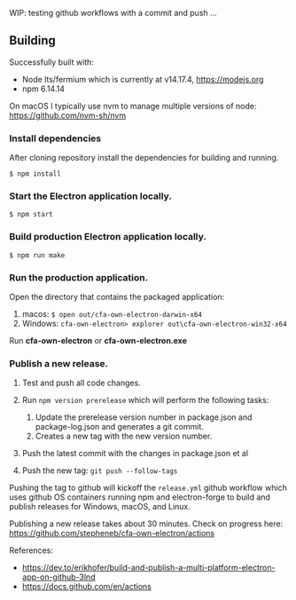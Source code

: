 
WIP: testing github workflows with a commit and push ...

## Building

Successfully built with:

- Node lts/fermium which is currently at v14.17.4, https://modejs.org
- npm 6.14.14

On macOS I typically use nvm to manage multiple versions of node: https://github.com/nvm-sh/nvm

### Install dependencies

After cloning repository install the dependencies for building and running.
```
$ npm install
```

### Start the Electron application locally.
```
$ npm start
```

### Build production Electron application locally.
```
$ npm run make
```

### Run the production application.

Open the directory that contains the packaged application:

1. macos: `$ open out/cfa-own-electron-darwin-x64`
2. Windows: `cfa-own-electron> explorer out\cfa-own-electron-win32-x64`

Run **cfa-own-electron** or **cfa-own-electron.exe**

### Publish a new release.

1. Test and push all code changes.
2. Run `npm version prerelease` which will perform the following tasks:

   1. Update the prerelease version number in package.json and package-log.json and generates a git commit.
   2. Creates a new tag with the new version number.

3. Push the latest commit with the changes in package.json et al
4. Push the new tag: `git push --follow-tags`

Pushing the tag to github will kickoff the `release.yml` github workflow which uses github OS containers running npm and electron-forge to build and publish releases for Windows, macOS, and Linux.

Publishing a new release takes about 30 minutes. Check on progress here: https://github.com/stepheneb/cfa-own-electron/actions

References:
- https://dev.to/erikhofer/build-and-publish-a-multi-platform-electron-app-on-github-3lnd
- https://docs.github.com/en/actions

